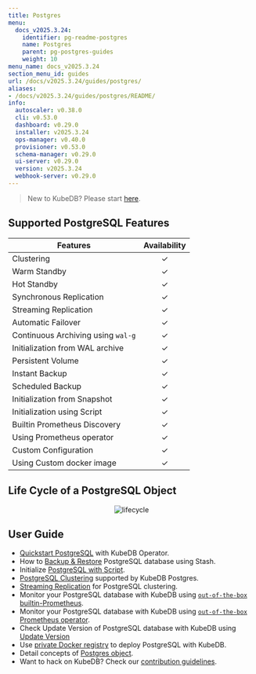 ```yaml
---
title: Postgres
menu:
  docs_v2025.3.24:
    identifier: pg-readme-postgres
    name: Postgres
    parent: pg-postgres-guides
    weight: 10
menu_name: docs_v2025.3.24
section_menu_id: guides
url: /docs/v2025.3.24/guides/postgres/
aliases:
- /docs/v2025.3.24/guides/postgres/README/
info:
  autoscaler: v0.38.0
  cli: v0.53.0
  dashboard: v0.29.0
  installer: v2025.3.24
  ops-manager: v0.40.0
  provisioner: v0.53.0
  schema-manager: v0.29.0
  ui-server: v0.29.0
  version: v2025.3.24
  webhook-server: v0.29.0
---
```


> New to KubeDB? Please start [here](/docs/v2025.3.24/README).

## Supported PostgreSQL Features

| Features                           | Availability |
|------------------------------------|:------------:|
| Clustering                         |   &#10003;   |
| Warm Standby                       |   &#10003;   |
| Hot Standby                        |   &#10003;   |
| Synchronous Replication            |   &#10003;   |
| Streaming Replication              |   &#10003;   |
| Automatic Failover                 |   &#10003;   |
| Continuous Archiving using `wal-g` |   &#10003;   |
| Initialization from WAL archive    |   &#10003;   |
| Persistent Volume                  |   &#10003;   |
| Instant Backup                     |   &#10003;   |
| Scheduled Backup                   |   &#10003;   |
| Initialization from Snapshot       |   &#10003;   |
| Initialization using Script        |   &#10003;   |
| Builtin Prometheus Discovery       |   &#10003;   |
| Using Prometheus operator          |   &#10003;   |
| Custom Configuration               |   &#10003;   |
| Using Custom docker image          |   &#10003;   |

## Life Cycle of a PostgreSQL Object

<p align="center">
  <img alt="lifecycle"  src="/docs/v2025.3.24/images/postgres/lifecycle.png">
</p>

## User Guide

- [Quickstart PostgreSQL](/docs/v2025.3.24/guides/postgres/quickstart/quickstart) with KubeDB Operator.
- How to [Backup & Restore](/docs/v2025.3.24/guides/postgres/backup/stash/overview/) PostgreSQL database using Stash.
- Initialize [PostgreSQL with Script](/docs/v2025.3.24/guides/postgres/initialization/script_source).
- [PostgreSQL Clustering](/docs/v2025.3.24/guides/postgres/clustering/ha_cluster) supported by KubeDB Postgres.
- [Streaming Replication](/docs/v2025.3.24/guides/postgres/clustering/streaming_replication) for PostgreSQL clustering.
- Monitor your PostgreSQL database with KubeDB using [`out-of-the-box` builtin-Prometheus](/docs/v2025.3.24/guides/postgres/monitoring/using-builtin-prometheus).
- Monitor your PostgreSQL database with KubeDB using [`out-of-the-box` Prometheus operator](/docs/v2025.3.24/guides/postgres/monitoring/using-prometheus-operator).
- Check Update Version of PostgreSQL database with KubeDB using [Update Version](/docs/v2025.3.24/guides/postgres/update-version/versionupgrading)
- Use [private Docker registry](/docs/v2025.3.24/guides/postgres/private-registry/using-private-registry) to deploy PostgreSQL with KubeDB.
- Detail concepts of [Postgres object](/docs/v2025.3.24/guides/postgres/concepts/postgres).
- Want to hack on KubeDB? Check our [contribution guidelines](/docs/v2025.3.24/CONTRIBUTING).
